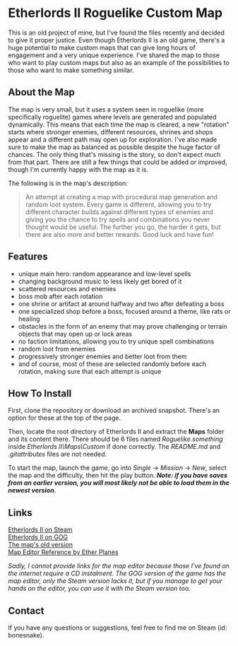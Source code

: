 # Etherlords II Roguelike Custom Map
This is an old project of mine, but I've found the files recently and decided to give it proper justice. Even though Etherlords II is an old game, there's a huge potential to make custom maps that can give long hours of engagement and a very unique experience. I've shared the map to those who want to play custom maps but also as an example of the possibilities to those who want to make something similar.

## About the Map
The map is very small, but it uses a system seen in roguelike (more specifically roguelite) games where levels are generated and populated dynamically. This means that each time the map is cleared, a new "rotation" starts where stronger enemies, different resources, shrines and shops appear and a different path may open up for exploration. I've also made sure to make the map as balanced as possible despite the huge factor of chances. The only thing that's missing is the story, so don't expect much from that part. There are still a few things that could be added or improved, though I'm currently happy with the map as it is.

The following is in the map's description:
> An attempt at creating a map with procedural map generation and random loot system. Every game is different, allowing you to try different character builds against different types of enemies and giving you the chance to try spells and combinations you never thought would be useful. The further you go, the harder it gets, but there are also more and better rewards. Good luck and have fun!

## Features
- unique main hero: random appearance and low-level spells
- changing background music to less likely get bored of it
- scattered resources and enemies
- boss mob after each rotation
- one shrine or artifact at around halfway and two after defeating a boss
- one specialized shop before a boss, focused around a theme, like rats or healing
- obstacles in the form of an enemy that may prove challenging or terrain objects that may open up or lock areas
- no faction limitations, allowing you to try unique spell combinations
- random loot from enemies
- progressively stronger enemies and better loot from them
- and of course, most of these are selected randomly before each rotation, making sure that each attempt is unique

## How To Install
First, clone the repository or download an archived snapshot. There's an option for these at the top of the page.

Then, locate the root directory of Etherlords II and extract the **Maps** folder and its content there. There should be 6 files named *Roguelike.something* inside *Etherlords II\Maps\Custom* if done correctly. The *README.md* and *.gitattributes* files are not needed.

To start the map, launch the game, go into *Single* -> *Mission* -> *New*, select the map and the difficulty, then hit the play button.
***Note: if you have saves from an earlier version, you will most likely not be able to load them in the newest version.***

## Links
[Etherlords II on Steam](https://store.steampowered.com/app/270790/Etherlords_II/)\
[Etherlords II on GOG](https://www.gog.com/game/etherlords_2)\
[The map's old version](https://www.dropbox.com/s/mc0thl0iaxn1lei/Roguelike_E2.zip?dl=0)\
[Map Editor Reference by Ether Planes](http://etherplanes.net/index.php?&lang=en&section=MapEditing&page=Reference)

*Sadly, I cannot provide links for the map editor because those I've found on the internet require a CD instalment. The GOG version of the game has the map editor, only the Steam version lacks it, but if you manage to get your hands on the editor, you can use it with the Steam version too.*

## Contact
If you have any questions or suggestions, feel free to find me on Steam (id: bonesnake).

